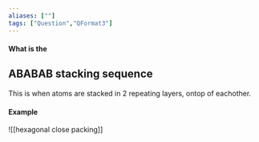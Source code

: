 ```yaml
---
aliases: [""]
tags: ["Question","QFormat3"]
---
```


#### What is the
## ABABAB stacking sequence
This is when atoms are stacked in 2 repeating layers, ontop of eachother.

#### Example

![[hexagonal close packing]]


